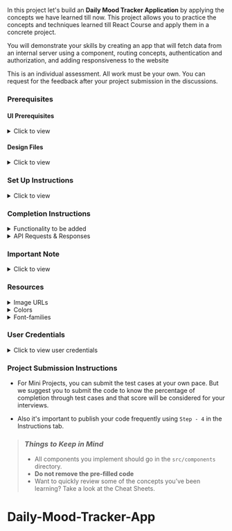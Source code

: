 In this project let's build an **Daily Mood Tracker Application** by applying the concepts we have learned till now. This project allows you to practice the concepts and techniques learned till React Course and apply them in a concrete project.

You will demonstrate your skills by creating an app that will fetch data from an internal server using a component, routing concepts, authentication and authorization, and adding responsiveness to the website

This is an individual assessment. All work must be your own. You can request for the feedback after your project submission in the discussions.

### Prerequisites

#### UI Prerequisites

<details>
<summary>Click to view</summary>

- What is Figma?
  - Figma is a vector graphics editor and prototyping tool which is primarily web-based. You can check more info on the <a href="https://www.figma.com/" target="_blank">website</a>
- Create a Free account in Figma.
  - Kindly follow the instructions as shown in <a href="https://www.youtube.com/watch?v=hrHL2VLMl7g&t=37s" target="_blank">this</a> video to create a free Figma account. Watch the video upto **00:50**
- How to Check CSS in Figma?
  - Kindly follow the instructions as shown in <a href="https://www.youtube.com/watch?v=B242nuM3y2s" target="_blank">this</a> video to check CSS in a Figma screen. Watch the video upto **02:45**.
- Export Images in Figma screen

  - Kindly follow the instructions as shown in <a href="https://www.youtube.com/watch?v=NpzL1MONwaw" target="_blank">this</a> video to export images from a Figma screen.
  - Click on the Export button to get Export options as shown in the below image.

  <div style="text-align:center;margin:10px 0px 0px 45px;width:200px;">
    <img src="https://assets.ccbp.in/frontend/react-js/figma-export-option.png" />
  </div>

- Upload your exported images from Figma to Cloudinary and get image URLs from Cloudinary. Refer <a href="https://learning.ccbp.in/projects/course?c_id=fe4c935d-3ad5-4bb8-a1a5-9b045ae70010&s_id=2f72d6fe-09a7-4c0a-b0db-196740c853a0&t_id=6535e48d-fb4e-45c4-9654-3da423c79e26" target="_blank">this</a> session for better understanding.

</details>

#### Design Files

<details>
<summary>Click to view</summary>

- You can check the **Design Files** for different devices <a href="https://www.figma.com/file/jVLTUaosvGC06wdUeGh6HD/React_JS-Exams?type=design&node-id=2421-16369&mode=design&t=OdbsXjT8f6wH409K-0" target="_blank">here</a>.

</details>

### Set Up Instructions

<details>
<summary>Click to view</summary>

- Download dependencies by running `npm install`
- Start up the app using `npm start`
</details>

### Completion Instructions

<details>
<summary>Functionality to be added</summary>
<br/>
The app must have the following functionalities

- **Login Route**

  - When an invalid credentials are provided and the **Login** button is clicked, then the respective error message received from the response should be displayed
  - When a valid credentials are provided and the **Login** button is clicked, then the page should be navigated to the Home Route
  - When an _unauthenticated_ user tries to access the Home Route, and Reports Route, then the page should be navigated to Login Route
  - When an _authenticated_ user tries to access the Home Route, and Reports Route, then the page should be navigated to the respective route
  - When an _authenticated_ user tries to access the Login Route, then the page should be navigated to the Home Route
  - When the **Show Password** checkbox is checked, then the password should be shown
  - When the **Show Password** checkbox is unchecked, then the password should be masked

- **Home Route**

  - When an authenticated user opens the Home Route,
    - Users should be able to see a list of dates for a month in a calendar view as shown in the Figma, with the ability to view and select days across different months, from January to December.
    - It should have a list of days (Sun to Sat) and their respective list of dates.
    - Users should be able to see the list of emojis.
    - The emojis are `Very Happy`, `Happy`, `Neutral`, `Sad`, and `Very Sad` each represented by a corresponding emoji.
    - Users should be able to click an emoji, then the respective emoji should become active.
    - Users should be able to click the date button,
      - If there is no emoji on the date, then the active emoji should be displayed on the date.
      - If the emoji in the date and the active emoji are not the same, then the emoji in the date should be replaced with the active emoji.
      - If the emoji in the date and active emoji are the same, then the emoji should be removed from the date.
    - Users should be able to see the 'emoji names' and 'days' as filters.
    - Users should be able to select the options in the 'emoji names' and 'days' filters and can see the filter count according to the number of selected emoji on the selected day.
    - After selecting options in the 'emoji names' and 'days' filters, the filter count should be dynamically calculated based on the number of selected emojis on the selected day of the currently active month. If the month is changed, the filter count should update to reflect the count of selected emojis on the selected day of the new month.
    - Initially, users should be able to see,
      - The `Very Happy` emoji displayed as the active emoji.
      - The `Very Happy` emoji name and `Sun` day options selected in the filters by default.
    - Selected date items and filter counts should persist for the user even when changing between months, ensuring continuity in user selections and filter application across different month views.

- **Reports Route**

  - When the **Reports** button in the Header is clicked, then the **Reports** view should be displayed as shown in the Figma.
  - Emoji cards within the Reports view should aggregate and display the sum of the selected mood emojis.

- **Not Found Route**

  - When a random path is provided as the URL, then the page should navigate to the Not Found Route

</details>

<details>
<summary>API Requests & Responses</summary>
<br/>

**loginApiUrl**

#### API: `https://apis.ccbp.in/login`

#### Method: `POST`

#### Request:

```json
{
  "username": "rahul",
  "password": "rahul@2021"
}
```

#### Description:

Returns a response based on the credentials provided

#### Sample Success Response

```json
{
  "jwt_token": "eyJhbGciOiJIUzI1NiIsInR5cCI6IkpXVCJ9.eyJ1c2VybmFtZSI6InJhaHVsIiwicm9sZSI6IlBSSU1FX1VTRVIiLCJpYXQiOjE2MTk2Mjg2MTN9. nZDlFsnSWArLKKeF0QbmdVfLgzUbx1BGJsqa2kc_21Y"
}
```

#### Sample Failure Response

```json
{
  "status_code": 404,
  "error_msg": "Username is not found"
}
```

</details>

### Important Note

<details>
<summary>Click to view</summary>

<br/>

**The following instructions are required for the tests to pass**

- For Mini Projects, You have to use HTML elements to style the React Components. Usage of `styled-components` (CSS in JS) to style React components are not supported in Mini Projects. Test cases won't be passed, if you use styled components.
- Refer to the below Example for the usage of `data-testid` in the HTML elements

  - Example: `<div data-testid="questionItem" className="question-item"/>`

- **Routes**

  - `Login` Route should consist of `/login` in the URL path
  - `Home` Route should consist of `/` in the URL path
  - `Reports` Route should consist of `/reports` in the URL path

- **Home Route**

  - The emoji image will be displayed in the emoji items should have alt attribute value as the value of the key `emojiName` from the **emojisList** provided.
  - The days will be displayed in the day items should have the text value as the value of the key `day` from the **daysList** provided.
  - The days option elements will be displayed in the day items should have the text value as the value of the key `day` from the days list provided.
  - When any date item in the dates list is clicked, then the active emoji should be displayed in the respective date item. The emoji image which is displayed in the date items should have alt attribute value as the value of the key `date` from the **initialMonthsList** provided.
  - Kindly follow the details as shown in figma.
  - The Next icon button which is used to display the next month should contain the test id with value as `next-button`.
  - The Previous icon button which is used to display the previous month should contain the test id with value as `previous-button`.

</details>

### Resources

<details>
<summary>Image URLs</summary>

- [https://assets.ccbp.in/frontend/react-js/nxt-slides/monthly-emojis-bg.png](https://assets.ccbp.in/frontend/react-js/nxt-slides/monthly-emojis-bg.png) **background image**

</details>

<details>
<summary>Colors</summary>

<br/>

<div style="background-color: #1c1a28; width: 150px; padding: 10px; color: white">Hex: #1c1a28</div>
<div style="background-color: #ffbe38; width: 150px; padding: 10px; color: black">Hex: #ffbe38</div>
<div style="background-color: #ffffff; width: 150px; padding: 10px; color: black">Hex: #ffffff</div>
<div style="background-color: #42404d; width: 150px; padding: 10px; color: white">Hex: #42404d</div>
<div style="background-color: #4e5d72; width: 150px; padding: 10px; color: white">Hex: #4e5d72</div>
<div style="background-color: #cbd5e1; width: 150px; padding: 10px; color: black">Hex: #cbd5e1</div>
<div style="background-color: #343243; width: 150px; padding: 10px; color: white">Hex: #343243</div>

</details>

<details>
<summary>Font-families</summary>

- Roboto

</details>

### User Credentials

<details>
<summary>Click to view user credentials</summary>

<br/>

**You can use any one of the following credentials**

```text
  username: aakash
  password: sky@007
```

```text
  username: agastya
  password: myth#789
```

```text
  username: advika
  password: world@5
```

```text
  username: binita
  password: modest*6
```

```text
  username: chetan
  password: vigor$life
```

```text
  username: deepak
  password: lightstar@1
```

```text
  username: harshad
  password: joy@85
```

```text
  username: kapil
  password: moon$008
```

```text
 username: rahul
 password: rahul@2021
```

```text
  username: shravya
  password: musical#stone
```

```text
  username: saira
  password: princess@9
```

<br/>
</details>

### Project Submission Instructions

- For Mini Projects, you can submit the test cases at your own pace. But we suggest you to submit the code to know the percentage of completion through test cases and that score will be considered for your interviews.

- Also it's important to publish your code frequently using `Step - 4` in the Instructions tab.

> ### _Things to Keep in Mind_
>
> - All components you implement should go in the `src/components` directory.
> - **Do not remove the pre-filled code**
> - Want to quickly review some of the concepts you’ve been learning? Take a look at the Cheat Sheets.
# Daily-Mood-Tracker-App
